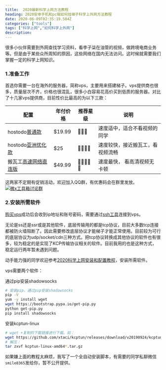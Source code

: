 ```yaml
---
title:  2020最新科学上网方法教程
heading: 2020安卓手机和pc端如何挂梯子科学上外网方法教程
date: 2020-06-09T02:35:19.504Z
categories: ["tools"]
tags: ["科学上网","如何科学上外网"]
description: 
---
```


很多小伙伴需要到外网查找学习资料，看李子柒在油管的视频，做跨境电商业务等。但是由于某些众所周知的原因，这些网络在国内无法访问。这时候就需要我们掌握一定的科学上网知识。

### 1.准备工作

首选你需要一台在海外的服务器，简称vps，主要用来搭建梯子。vps提供商也很多，质量层次不齐，价格也很混乱，很多小白容易花高价买到低质的服务器。对比了十几家vps提供商，目前性价比最高的为以下三款：

| 配置 | 年付价格 | 推荐星级 | 说明 |
| ---- | ---- | ---- |---- |
|  hostodo[普通款](https://hostodo.com/portal/cart.php?aff=844&gid=44)   |  $19.99    | 🌟🌟🌟 | 速度适中，适合不看视频的同学    |
|  hostodo[亚洲优化款](https://hostodo.com/portal/cart.php?aff=844&gid=36)    |   $25   | 🌟🌟🌟🌟   |  速度较快，接近搬瓦工，看视频流畅   |
|  搬瓦工[高速网络直连版](https://bwh88.net/aff.php?aff=24326)    |   $49.99   | 🌟🌟🌟🌟🌟     |速度最快， 看高清视频无卡顿   |

这两家不定期有促销活动，欢迎加入QQ群，有优惠码会在群里发放。<a target="_blank" href="//shang.qq.com/wpa/qunwpa?idkey=0205580283f1d4211435b84db108766d9175a6c842da5d21dfba59ae5422461b"><img border="0" src="//pub.idqqimg.com/wpa/images/group.png" alt="微x工具箱讨论群" title="微x工具箱讨论群"></a>


### 2.安装所需软件

[购买vps](https://sxy91.com/posts/hostodo/)成功后会收到ip地址和账号密码，需要通过[ssh工具](https://sxy91.com/posts/over-the-wall-2/)连接到vps。

无论是ss还是ssr或是其他软件，底层传输用的都是tcp协议，目前大多数tcp连接都被防火墙阻断了。因此需要修改底层协议才能梯子才能正常使用。目前较为可行的底层协议为udp/socket/cdn三种方式。把tcp协议转换成其他协议的软件也有很多，较为稳定的是实现了KCP传输协议相关的软件。目前我用的也是这种方式，稳定运行两年暂未遇到问题。

动手能力强的同学欢迎参考[2020科学上网安装和配置教程](https://sxy91.com/posts/over-the-wall-2/)，安装所需软件。

vps需要两个软件：

通过pip安装shadowsocks  
```bash
# 安装pip，通过pip安装shadowsocks
pip -V
yum -y install wget
wget https://bootstrap.pypa.io/get-pip.py
python get-pip.py
pip install shadowsocks
```

安装kcptun-linux   
```bash
# wget +复制的下载链接进行下载。如：
wget https://github.com/xtaci/kcptun/releases/download/v20190924/kcptun-linux-amd64-20190924.tar.gz
# 解压：
tar zxvf kcptun-linux-amd64*.tar.gz
```


如果嫌上面的教程太麻烦，我写了一个全自动安装脚本，有需要的同学私聊微信`smile8365`发给你，暂不公开提供。





